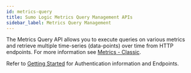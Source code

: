 ```yaml
---
id: metrics-query
title: Sumo Logic Metrics Query Management APIs
sidebar_label: Metrics Query Management
---
```


The Metrics Query API allows you to execute queries on various metrics and retrieve multiple time-series (data-points) over time from HTTP endpoints. For more information see [Metrics - Classic](https://help.sumologic.com/Metrics/Metric-Queries-and-Alerts/11Metrics-Queries).

Refer to [Getting Started](docs/api/index.md) for Authentication information and Endpoints.
